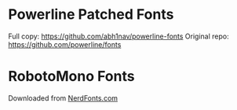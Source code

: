 # Powerline Patched Fonts

Full copy: https://github.com/abh1nav/powerline-fonts
Original repo: https://github.com/powerline/fonts

# RobotoMono Fonts
Downloaded from [NerdFonts.com](https://nerdfonts.com)
